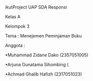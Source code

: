 ikutProject UAP SDA Responsi 

Kelas A 

Kelompok 3

Tema : Menejemen Peminjaman Buku 

Anggota :

•Muhammad Zidane Dako (2357051005) 

•Arjuna Gunatama Sihombing (

•Achmad Ghalib Hafizh (2317051023) 
